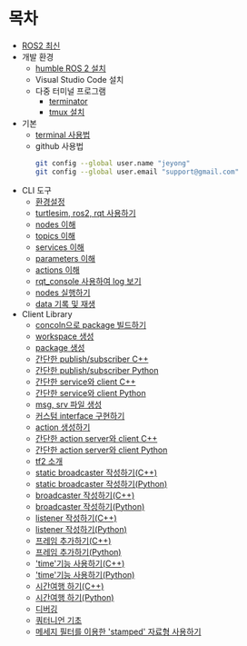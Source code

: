 # 목차
* [ROS2 최신](https://static.sched.com/hosted_files/px4devsummit2022/14/Katherine%20PX4.pdf?_gl=1*le0shw*_ga*MTQ4Nzk1MC4xNjg4NzkxMTM4*_ga_XH5XM35VHB*MTY4ODc5MTEzNy4xLjEuMTY4ODc5MzAxMC4wLjAuMA..)
* 개발 환경
  * [humble ROS 2 설치](https://docs.ros.org/en/humble/Installation/Ubuntu-Install-Debians.html)
  * Visual Studio Code 설치
  * 다중 터미널 프로그램
    * [terminator](./terminator.md)
    * [tmux 설치](https://seongkyun.github.io/others/2019/01/05/tmux/)
* 기본
  * [terminal 사용법](https://m.hanbit.co.kr/channel/category/category_view.html?cms_code=CMS6390061632)
  * github 사용법
    ```bash
    git config --global user.name "jeyong"
    git config --global user.email "support@gmail.com" 
    ```
* CLI 도구
  * [환경설정](./환경설정.md)
  * [turtlesim, ros2, rqt 사용하기](./turtlesim_ros2_rqt.md)
  * [nodes 이해](./nodes.md)
  * [topics 이해](./topics.md)
  * [services 이해](./services.md)
  * [parameters 이해](./parameters.md)
  * [actions 이해](./actions.md)
  * [rqt_console 사용하여 log 보기](./usingRqt_console.md)
  * [nodes 실행하기](./launchingNode.md)
  * [data 기록 및 재생](./recordingPlayingBackData.md)
* Client Library
  * [concoln으로 package 빌드하기](./colconToBuildPackage.md)
  * [workspace 생성](./creatingWorkspace.md)
  * [package 생성](./creatingPackage.md)
  * [간단한 publish/subscriber C++](./writingPublisherSubscriber.md)
  * [간단한 publish/subscriber Python](./writingPublisherSubscriberPython.md)
  * [간단한 service와 client C++](./writingServiceClient.md)
  * [간단한 service와 client Python](./writingServiceClientPython.md)
  * [msg, srv 파일 생성](./customMsgSrvFile.md)
  * [커스텀 interface 구현하기](./implementingCustomInterfaces.md)
  * [action 생성하기](./creatingAction.md)
  * [간단한 action server와 client C++](./writingActionServerClient.md)
  * [간단한 action server와 client Python](./writingActionServerClientPython.md)
  * [tf2 소개](./CreatingCustomMsgAndSrvFiles.md)
  * [static broadcaster 작성하기(C++)](./tf2_WritingAStaticBroadcaster_C++.md)
  * [static broadcaster 작성하기(Python)](./tf2_WritingAStaticBroadcaster_Python.md)
  * [broadcaster 작성하기(C++)](./tf2_WritingABroadcaster_C++.md)
  * [broadcaster 작성하기(Python)](./tf2_WritingABroadcaster_Python.md)
  * [listener 작성하기(C++)](./tf2_WritingAListener_C++.md)
  * [listener 작성하기(Python)](./tf2_WritingAListener_Python.md)
  * [프레임 추가하기(C++)](./tf2_AddingAFrame_C++.md)
  * [프레임 추가하기(Python)](./tf2_AddingAFrame_Python.md)
  * ['time'기능 사용하기(C++)](./tf2_UsingTime_C++.md)
  * ['time'기능 사용하기(Python)](./tf2_UsingTime_Python.md)
  * [시간여행 하기(C++)](./tf2_TravelingInTime_C++.md)
  * [시간여행 하기(Python)](./tf2_TravelingInTime_Python.md)
  * [디버깅](./tf2_Debugging.md)
  * [쿼터니언 기초](./tf2_QuaternionFundamentals.md)
  * [메세지 필터를 이용한 'stamped' 자료형 사용하기](./tf2_UsingStampedDatatypesWith_tf2_ros_MessageFilter.md)

  
